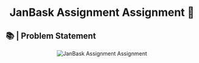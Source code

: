 

<h1 align="center">JanBask Assignment Assignment 🧭 </h1>

## 📚 | Problem Statement

<p align="center">
    <img alt="JanBask Assignment Assignment" src="https://cdn.discordapp.com/attachments/753658824615002233/1264945515351506955/image.png?ex=669fb7d0&is=669e6650&hm=cf827270bb6335f7fbbf607c70cb9516c6c332b31e64fa1c838ba802d961d4d3&" target="_blank" />
</p>
